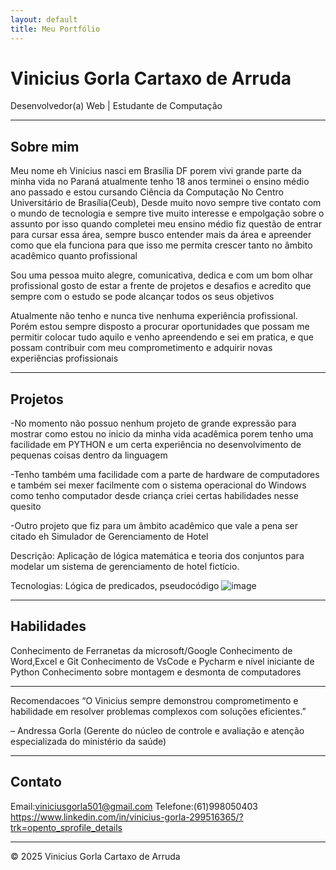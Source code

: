 ```yaml
---
layout: default
title: Meu Portfólio
---
```


# Vinicius Gorla Cartaxo de Arruda
Desenvolvedor(a) Web | Estudante de Computação

---

## Sobre mim
Meu nome eh Vinicius nasci em Brasília DF porem vivi grande parte da minha vida no Paraná atualmente tenho 18 anos terminei o ensino médio ano passado e estou cursando Ciência da Computação No Centro Universitário de Brasília(Ceub),
Desde muito novo sempre tive contato com o mundo de tecnologia e sempre tive muito interesse e empolgação sobre o assunto por isso quando completei meu ensino médio fiz questão de entrar para cursar essa área, sempre busco entender mais da área e apreender como que ela funciona para que isso me permita crescer tanto no âmbito acadêmico quanto profissional  

Sou uma pessoa muito alegre, comunicativa, dedica e com um bom olhar profissional gosto de estar a frente de projetos e desafios e acredito que sempre com o estudo se pode alcançar todos os seus objetivos

Atualmente não tenho e nunca tive nenhuma experiência profissional. Porém estou sempre disposto a procurar oportunidades que possam me permitir colocar tudo aquilo e venho apreendendo e sei em pratica, e que possam contribuir com meu comprometimento e adquirir novas experiências profissionais  

---

## Projetos

-No momento não possuo nenhum projeto de grande expressão para mostrar como estou no inicio da minha vida acadêmica porem tenho uma facilidade em PYTHON e um certa experiência no desenvolvimento de pequenas coisas dentro da linguagem

-Tenho também uma facilidade com a parte de hardware de computadores e também sei mexer facilmente com o sistema operacional do Windows como tenho computador desde criança criei certas habilidades nesse quesito

-Outro projeto que fiz para um âmbito acadêmico que vale a pena ser citado eh  Simulador de Gerenciamento de Hotel

Descrição: Aplicação de lógica matemática e teoria dos conjuntos para modelar um sistema de gerenciamento de hotel fictício.

Tecnologias: Lógica de predicados, pseudocódigo 
![image](https://github.com/user-attachments/assets/6f5b8fc8-4a6d-411f-8fd1-2924645e5a95)

---

## Habilidades
Conhecimento de Ferranetas da microsoft/Google
Conhecimento de Word,Excel e Git
Conhecimento de VsCode e Pycharm e nível iniciante de Python
Conhecimento  sobre montagem e desmonta de computadores 

---

Recomendacoes
“O Vinicius sempre demonstrou comprometimento e habilidade em resolver problemas complexos com soluções eficientes.”

– Andressa Gorla (Gerente do núcleo de controle e avaliação e atenção especializada do ministério da saúde) 

---

## Contato

Email:viniciusgorla501@gmail.com
Telefone:(61)998050403
https://www.linkedin.com/in/vinicius-gorla-299516365/?trk=opento_sprofile_details

---

© 2025 Vinicius Gorla Cartaxo de Arruda 
